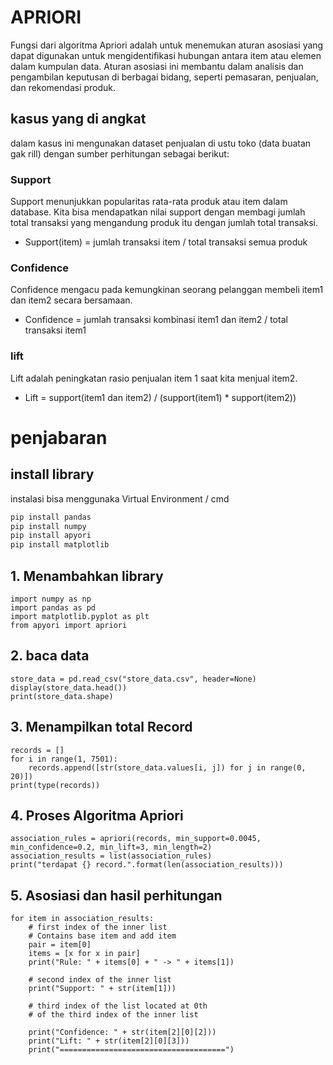 # APRIORI
Fungsi dari algoritma Apriori adalah untuk menemukan aturan asosiasi yang dapat digunakan untuk mengidentifikasi hubungan antara item atau elemen dalam kumpulan data. Aturan asosiasi ini membantu dalam analisis dan pengambilan keputusan di berbagai bidang, seperti pemasaran, penjualan, dan rekomendasi produk.

## kasus yang di angkat
dalam kasus ini mengunakan dataset penjualan di ustu toko (data buatan gak rill) dengan sumber perhitungan sebagai berikut:
### Support
Support menunjukkan popularitas rata-rata produk atau item dalam database. Kita bisa mendapatkan nilai support dengan membagi jumlah total transaksi yang mengandung produk itu dengan jumlah total transaksi.
- Support(item) = jumlah transaksi item / total transaksi semua produk
### Confidence
Confidence mengacu pada kemungkinan seorang pelanggan membeli item1 dan item2 secara bersamaan. 
- Confidence = jumlah transaksi kombinasi item1 dan item2 / total transaksi item1
### lift
Lift adalah peningkatan rasio penjualan item 1 saat kita menjual item2.
- Lift = support(item1 dan item2) / (support(item1) * support(item2))
# penjabaran
## install library
instalasi bisa menggunaka Virtual Environment / cmd
```bash
pip install pandas
pip install numpy
pip install apyori
pip install matplotlib
```

## 1. Menambahkan library
```
import numpy as np
import pandas as pd
import matplotlib.pyplot as plt
from apyori import apriori
```
## 2. baca data
```
store_data = pd.read_csv("store_data.csv", header=None)
display(store_data.head())
print(store_data.shape)
```
## 3. Menampilkan total Record
```
records = []
for i in range(1, 7501):
    records.append([str(store_data.values[i, j]) for j in range(0, 20)])
print(type(records))
```

## 4. Proses Algoritma Apriori
```
association_rules = apriori(records, min_support=0.0045, min_confidence=0.2, min_lift=3, min_length=2)
association_results = list(association_rules)
print("terdapat {} record.".format(len(association_results)))
```

## 5. Asosiasi dan hasil perhitungan
```
for item in association_results:
    # first index of the inner list
    # Contains base item and add item
    pair = item[0]
    items = [x for x in pair]
    print("Rule: " + items[0] + " -> " + items[1])

    # second index of the inner list
    print("Support: " + str(item[1]))

    # third index of the list located at 0th
    # of the third index of the inner list

    print("Confidence: " + str(item[2][0][2]))
    print("Lift: " + str(item[2][0][3]))
    print("=====================================")
```
